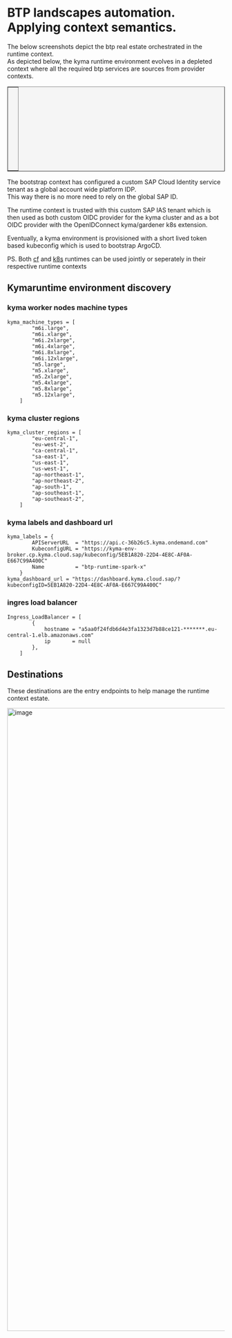 BTP landscapes automation. Applying context semantics.
====================

The below screenshots depict the btp real estate orchestrated in the runtime context.  
As depicted below, the kyma runtime environment evolves in a depleted context where all the required btp services are sources from provider contexts.  


<table style="width: 100%; border-collapse: collapse; background-color: #f5f5f5;" border="1">
<tbody>
<tr style="height: 193px;">
<td style="width: 71.6%; height: 193px;">
<div>
<h1><a href=""><img class="aligncenter" src="https://github.com/user-attachments/assets/8423e9e5-c292-4b94-84c7-530a2b8c2b37" alt="" /></a></h1>
</div> 
<div>
<h1><a href=""><img class="aligncenter" src="https://github.com/user-attachments/assets/5e41e629-be42-4e65-a9bf-c76d8f58ea60" alt="" /></a></h1>
</div>
<div>
<h1><a href=""><img class="aligncenter" src="https://github.com/user-attachments/assets/41f830bf-d34d-49af-be07-5e070a7f7773" alt="" /></a></h1>
</div>  
</td>
</tr>
</tbody>
</table>

The bootstrap context has configured a custom SAP Cloud Identity service tenant as a global account wide platform IDP.  
This way there is no more need to rely on the global SAP ID.  

The runtime context is trusted with this custom SAP IAS tenant which is then used as both custom OIDC provider for the kyma cluster and as a bot OIDC provider with the OpenIDConnect kyma/gardener k8s extension.  

Eventually, a kyma environment is provisioned with a short lived token based kubeconfig which is used to bootstrap ArgoCD.  

PS. Both [cf](https://docs.cloudfoundry.org/concepts/architecture) and [k8s](https://phoenixnap.com/kb/understanding-kubernetes-architecture-diagrams) runtimes can be used jointly or seperately in their respective runtime contexts

## Kymaruntime environment discovery

### kyma worker nodes machine types

```
kyma_machine_types = [
        "m6i.large",
        "m6i.xlarge",
        "m6i.2xlarge",
        "m6i.4xlarge",
        "m6i.8xlarge",
        "m6i.12xlarge",
        "m5.large",
        "m5.xlarge",
        "m5.2xlarge",
        "m5.4xlarge",
        "m5.8xlarge",
        "m5.12xlarge",
    ]
```

### kyma cluster regions

```
kyma_cluster_regions = [
        "eu-central-1",
        "eu-west-2",
        "ca-central-1",
        "sa-east-1",
        "us-east-1",
        "us-west-1",
        "ap-northeast-1",
        "ap-northeast-2",
        "ap-south-1",
        "ap-southeast-1",
        "ap-southeast-2",
    ]
```

### kyma labels and dashboard url

```
kyma_labels = {
        APIServerURL  = "https://api.c-36b26c5.kyma.ondemand.com"
        KubeconfigURL = "https://kyma-env-broker.cp.kyma.cloud.sap/kubeconfig/5EB1A820-22D4-4E8C-AF0A-E667C99A400C"
        Name          = "btp-runtime-spark-x"
    }
kyma_dashboard_url = "https://dashboard.kyma.cloud.sap/?kubeconfigID=5EB1A820-22D4-4E8C-AF0A-E667C99A400C"

```

### ingres load balancer

```
Ingress_LoadBalancer = [
        {
            hostname = "a5aa0f24fdb6d4e3fa1323d7b88ce121-*******.eu-central-1.elb.amazonaws.com"
            ip       = null
        },
    ]
```

## Destinations

These destinations are the entry endpoints to help manage the runtime context estate.  


<img width="1441" alt="image" src="https://github.com/user-attachments/assets/7d9cc274-6021-40c1-bb41-383ecdf237ae">
